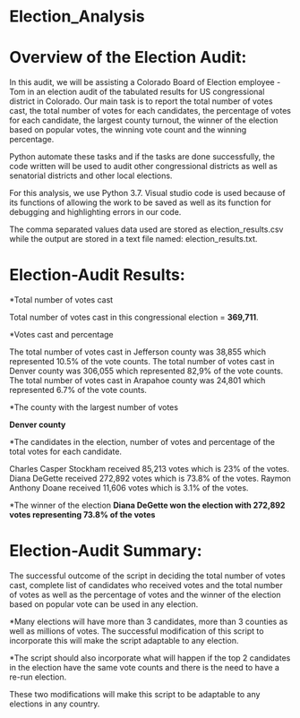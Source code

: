 # Election_Analysis

# Overview of the Election Audit:

In this audit, we will be assisting a Colorado Board of Election employee - Tom in an election audit of the tabulated results for US congressional district in Colorado. Our main task is to report the total number of votes cast, the total number of votes for each candidates, the percentage of votes for each candidate, the largest county turnout, the winner of the election based on popular votes, the winning vote count and the winning percentage.

Python automate these tasks and if the tasks are done successfully, the code written will be used to audit other congressional districts as well as senatorial districts and other local elections.

For this analysis, we use Python 3.7. Visual studio code is used because of its functions of allowing the work to be saved as well as its function for debugging and highlighting errors in our code.

The comma separated values data used are stored as election_results.csv while the output are stored in a text file named: election_results.txt.

# Election-Audit Results:

*Total number of votes cast

Total number of votes cast in this congressional election = **369,711**.

*Votes cast and percentage

The total number of votes cast in Jefferson county was 38,855 which represented 10.5% of the vote counts. The total number of votes cast in Denver county was 306,055 which represented 82,9% of the vote counts. The total number of votes cast in Arapahoe county was 24,801 which represented 6.7% of the vote counts.

*The county with the largest number of votes

**Denver county**

*The candidates in the election, number of votes and percentage of the total votes for each candidate.

Charles Casper Stockham received 85,213 votes which is 23% of the votes. Diana DeGette received 272,892 votes which is 73.8% of the votes. Raymon Anthony Doane received 11,606 votes which is 3.1% of the votes.

*The winner of the election
**Diana DeGette won the election with 272,892 votes representing 73.8% of the votes**

# Election-Audit Summary:

The successful outcome of the script in deciding the total number of votes cast, complete list of candidates who received votes and the total number of votes as well as the percentage of votes and the winner of the election based on popular vote can be used in any election.

*Many elections will have more than 3 candidates, more than 3 counties as well as millions of votes. The successful modification of this script to incorporate this will make the script adaptable to any election.

*The script should also incorporate what will happen if the top 2 candidates in the election have the same vote counts and there is the need to have a re-run election.

These two modifications will make this script to be adaptable to any elections in any country.
